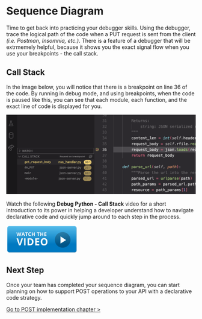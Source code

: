 # Sequence Diagram

Time to get back into practicing your debugger skills. Using the debugger, trace the logical path of the code when a PUT request is sent from the client _(i.e. Postman, Insomnia, etc.)_. There is a feature of a debugger that will be extrmemely helpful, because it shows you the exact signal flow when you use your breakpoints - the call stack.

## Call Stack

In the image below, you will notice that there is a breakpoint on line 36 of the code. By running in debug mode, and using breakpoints, when the code is paused like this, you can see that each module, each function, and the exact line of code is displayed for you.

![image showing the call stack panel in vs code](./images/python-debugger-call-stack.png)

Watch the following **Debug Python - Call Stack** video for a short introduction to its power in helping a developer understand how to navigate declarative code and quickly jump around to each step in the process.

[<img src="./images/video-play-icon.gif" height="75rem" />](https://watch.screencastify.com/v/ofgm2w7rRRIpYaxe15kX)

## Next Step

Once your team has completed your sequence diagram, you can start planning on how to support POST operations to your API with a declarative code strategy.

[Go to POST implementation chapter >](./SS_API_DECLARATIVE_POST.md)